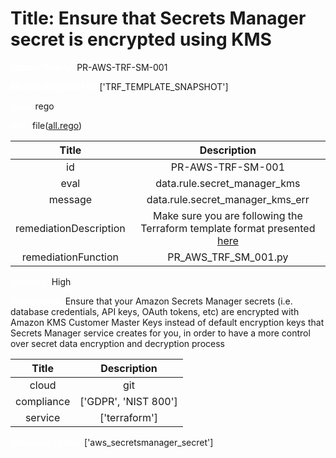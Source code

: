 



# Title: Ensure that Secrets Manager secret is encrypted using KMS


***<font color="white">Master Test Id:</font>*** PR-AWS-TRF-SM-001

***<font color="white">Master Snapshot Id:</font>*** ['TRF_TEMPLATE_SNAPSHOT']

***<font color="white">type:</font>*** rego

***<font color="white">rule:</font>*** file([all.rego])  
  
  
  
  

|Title|Description|
| :---: | :---: |
|id|PR-AWS-TRF-SM-001|
|eval|data.rule.secret_manager_kms|
|message|data.rule.secret_manager_kms_err|
|remediationDescription|Make sure you are following the Terraform template format presented <a href='https://registry.terraform.io/providers/hashicorp/aws/latest/docs/resources/secretsmanager_secret' target='_blank'>here</a>|
|remediationFunction|PR_AWS_TRF_SM_001.py|


***<font color="white">Severity:</font>*** High

***<font color="white">Description:</font>*** Ensure that your Amazon Secrets Manager secrets (i.e. database credentials, API keys, OAuth tokens, etc) are encrypted with Amazon KMS Customer Master Keys instead of default encryption keys that Secrets Manager service creates for you, in order to have a more control over secret data encryption and decryption process  
  
  

|Title|Description|
| :---: | :---: |
|cloud|git|
|compliance|['GDPR', 'NIST 800']|
|service|['terraform']|


***<font color="white">Resource Types:</font>*** ['aws_secretsmanager_secret']


[all.rego]: https://github.com/prancer-io/prancer-compliance-test/tree/master/aws/terraform/all.rego
